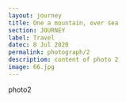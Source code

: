 ```yaml
---
layout: journey
title: One a mountain, over sea
section: JOURNEY
label: Travel
datec: 8 Jul 2020
permalink: photograph/2
descriptiom: content of photo 2
image: 66.jpg
---
```


photo2